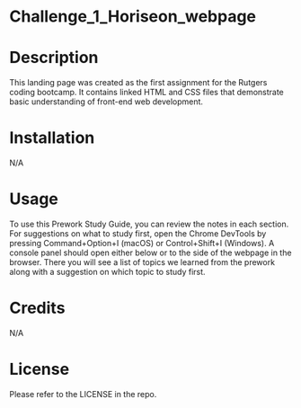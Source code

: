 # Challenge_1_Horiseon_webpage

# Description
This landing page was created as the first assignment for the Rutgers coding bootcamp. It contains linked HTML and CSS files that demonstrate basic understanding of front-end web development.

# Installation
N/A

# Usage
To use this Prework Study Guide, you can review the notes in each section. For suggestions on what to study first, open the Chrome DevTools by pressing Command+Option+I (macOS) or Control+Shift+I (Windows). A console panel should open either below or to the side of the webpage in the browser. There you will see a list of topics we learned from the prework along with a suggestion on which topic to study first.

# Credits
N/A

# License
Please refer to the LICENSE in the repo.
